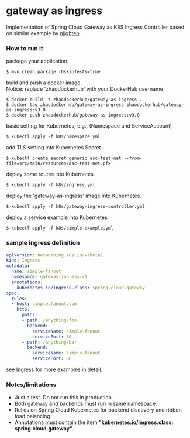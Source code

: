 # gateway as ingress
Implementation of Spring Cloud Gateway as K8S Ingress Controller based on similar example by [nlighten](https://github.com/nlighten/spring-cloud-gateway-ingress).

### How to run it

package your application.

```
$ mvn clean package -DskipTests=true
```

build and push a docker image. \
Notice: replace 'zhaodockerhub' with your DockerHub username

```
$ docker build -t zhaodockerhub/gateway-as-ingress .
$ docker tag zhaodockerhub/gateway-as-ingress zhaodockerhub/gateway-as-ingress:v3.0
$ docker push zhaodockerhub/gateway-as-ingress:v3.0
```

basic setting for Kubernetes, e.g., (Namespace and ServiceAccount)
```
$ kubectl apply -f k8s/namespace.yml
```

add TLS setting into Kubernetes Secret.
```
$ kubectl create secret generic asc-test-net --from-file=src/main/resources/asc-test-net.pfx
```

deploy some routes into Kubernetes.

```
$ kubectl apply -f k8s/ingress.yml
```

deploy the 'gateway-as-ingress' image into Kubernetes.

```
$ kubectl apply -f k8s/gateway-ingress-controller.yml
```

deploy a service example into Kubernetes.

```
$ kubectl apply -f k8s/simple-example.yml
```

### sample ingress definition

```yaml
apiVersion: networking.k8s.io/v1beta1
kind: Ingress
metadata:
  name: simple-fanout
  namespace: gateway-ingress-v1
  annotations:
    kubernetes.io/ingress.class: spring.cloud.gateway
spec:
  rules:
  - host: simple.fanout.com
    http:
      paths:
      - path: /anything/foo
        backend:
          serviceName: simple-fanout
          servicePort: 80
      - path: /anything/bar
        backend:
          serviceName: simple-fanout
          servicePort: 80
```

see [Ingress](https://kubernetes.io/docs/concepts/services-networking/ingress/) for more examples in detail.

### Notes/limitations
* Just a test. Do not run this in production.
* Both gateway and backends must run in same namespace.
* Relies on Spring Cloud Kubernetes for backend discovery and ribbon load balancing.
* Annotations must contain the item **"kubernetes.io/ingress.class: spring.cloud.gateway"**.
